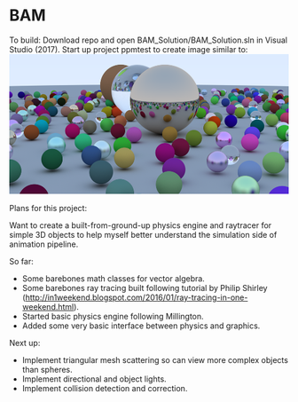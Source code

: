 # BAM

To build: Download repo and open BAM_Solution/BAM_Solution.sln in Visual Studio (2017). Start up project ppmtest to create image similar to:
![alt text](https://raw.githubusercontent.com/doreiss/BAM/master/BAM_Solution/ppmtest/random_scene_4kx2k.png)

Plans for this project: 

Want to create a built-from-ground-up physics engine and raytracer for simple 3D objects to help myself better understand the simulation side of animation pipeline. 

So far:
  - Some barebones math classes for vector algebra. 
  - Some barebones ray tracing built following tutorial by Philip Shirley (http://in1weekend.blogspot.com/2016/01/ray-tracing-in-one-weekend.html). 
  - Started basic physics engine following Millington. 
  - Added some very basic interface between physics and graphics.

Next up: 
  - Implement triangular mesh scattering so can view more complex objects than spheres.
  - Implement directional and object lights. 
  - Implement collision detection and correction. 
  
